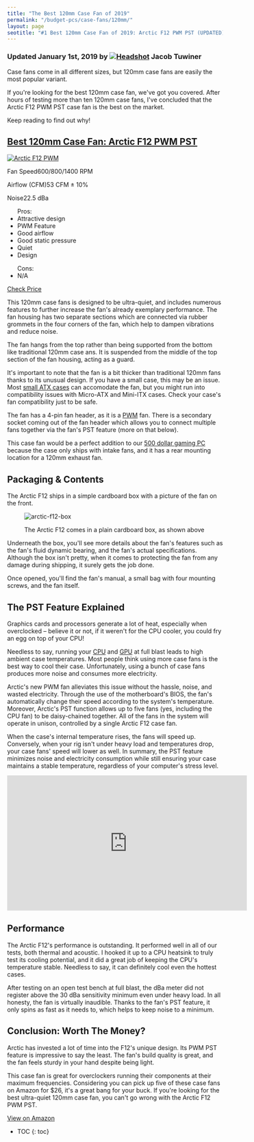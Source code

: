 ```yaml
---
title: "The Best 120mm Case Fan of 2019"
permalink: "/budget-pcs/case-fans/120mm/"
layout: page
seotitle: "#1 Best 120mm Case Fan of 2019: Arctic F12 PWM PST (UPDATED)" 
---
```

<h3 class="page-subtitle">
	Updated January 1st, 2019 by 
	<a href="/about/"><img src="/img/profile/close.jpg" class="circle" alt="Headshot"></a>
	Jacob Tuwiner
</h3>

Case fans come in all different sizes, but 120mm case fans are easily the most popular variant. 

If you're looking for the best 120mm case fan, we've got you covered. After hours of testing more than ten 120mm case fans, I've concluded that the Arctic F12 PWM PST case fan is the best on the market. 

Keep reading to find out why! 

<div class="featured-specs-box">
<h2 id="arctic-f12-pwm">
<a href="https://amzn.to/2m8zQNb" target="_blank">Best 120mm Case Fan: Arctic F12 PWM PST</a>
</h2>
<div class="info">
<a rel="nofollow" target="_blank" href="https://amzn.to/2m8zQNb"><img alt="Arctic F12 PWM" src="/img/case-fans/arctic-f12-pwm.jpg" /></a>
<div class="specs">
<p><span>Fan Speed</span><span>600/800/1400 RPM</span></p>
<p><span>Airflow (CFM)</span><span>53 CFM ± 10%</span></p>
<p><span>Noise</span><span>22.5 dBa</span></p>
</div>
</div>
<div class="pros-n-cons">
<ul class="pros">
<span>Pros:</span>
<li>Attractive design</li>
<li>PWM Feature</li>
<li>Good airflow</li>
<li>Good static pressure</li>
<li>Quiet</li>
<li>Design</li>
</ul>
<ul class="cons">
<span>Cons:</span>
<li>N/A</li>
</ul>
</div>
<div class="btn">
<a rel="nofollow" target="_blank" class="cta-button buy-button" href="https://amzn.to/2m8zQNb">Check Price</a>
</div>
</div>  

This 120mm case fans is designed to be ultra-quiet, and includes numerous features to further increase the fan's already exemplary performance. The fan housing has two separate sections which are connected via rubber grommets in the four corners of the fan, which help to dampen vibrations and reduce noise. 

The fan hangs from the top rather than being supported from the bottom like traditional 120mm case ans. It is suspended from the middle of the top section of the fan housing, acting as a guard. 

It's important to note that the fan is a bit thicker than traditional 120mm fans thanks to its unusual design. If you have a small case, this may be an issue. Most [small ATX cases](/budget-pcs/smallest-atx-cases/) can accomodate the fan, but you might run into compatibility issues with Micro-ATX and Mini-ITX cases. Check your case's fan compatibility just to be safe. 

The fan has a 4-pin fan header, as it is a <a target="_blank" rel="nofollow" href="https://www.maximintegrated.com/en/glossary/definitions.mvp/term/Fan%20Controller%20-%20PWM/gpk/832">PWM</a> fan. There is a secondary socket coming out of the fan header which allows you to connect multiple fans together via the fan's PST feature (more on that below). 

This case fan would be a perfect addition to our [500 dollar gaming PC](/budget-pcs/500/) because the case only ships with intake fans, and it has a rear mounting location for a 120mm exhaust fan. 

## Packaging & Contents 

The Arctic F12 ships in a simple cardboard box with a picture of the fan on the front. 

<figure>
	<img class="img-middle" alt="arctic-f12-box" src="/img/case-fans/arctic-f12-box.jpg">
	<figcaption><p>The Arctic F12 comes in a plain cardboard box, as shown above</p></figcaption>
</figure>

Underneath the box, you'll see more details about the fan's features such as the fan's fluid dynamic bearing, and the fan's actual specifications. Although the box isn't pretty, when it comes to protecting the fan from any damage during shipping, it surely gets the job done. 

Once opened, you'll find the fan's manual, a small bag with four mounting screws, and the fan itself. 

## The PST Feature Explained 

Graphics cards and processors generate a lot of heat, especially when overclocked – believe it or not, if it weren't for the CPU cooler, you could fry an egg on top of your CPU! 

Needless to say, running your <a target="_blank" rel="nofollow" href="https://www.digitaltrends.com/computing/what-is-a-cpu/">CPU</a> and <a target="_blank" rel="nofollow" href="https://www.itpro.co.uk/hardware/30399/what-is-a-gpu">GPU</a> at full blast leads to high ambient case temperatures. Most people think using more case fans is the best way to cool their case. Unfortunately, using a bunch of case fans produces more noise and consumes more electricity. 

Arctic's new PWM fan alleviates this issue without the hassle, noise, and wasted electricity. Through the use of the motherboard's BIOS, the fan's automatically change their speed according to the system's temperature. Moreover, Arctic's PST function allows up to five fans (yes, including the CPU fan) to be daisy-chained together. All of the fans in the system will operate in unison, controlled by a single Arctic F12 case fan. 

When the case's internal temperature rises, the fans will speed up. Conversely, when your rig isn't under heavy load and temperatures drop, your case fans' speed will lower as well. In summary, the PST feature minimizes noise and electricity consumption while still ensuring your case maintains a stable temperature, regardless of your computer's stress level. 

<div class="vid-container">
<iframe width="560" height="315" src="https://www.youtube.com/embed/sKi_7UVF3z0" frameborder="0" allow="accelerometer; autoplay; encrypted-media; gyroscope; picture-in-picture" allowfullscreen></iframe>
</div>

## Performance 

The Arctic F12's performance is outstanding. It performed well in all of our tests, both thermal and acoustic. I hooked it up to a CPU heatsink to truly test its cooling potential, and it did a great job of keeping the CPU's temperature stable. Needless to say, it can definitely cool even the hottest cases. 

After testing on an open test bench at full blast, the dBa meter did not register above the 30 dBa sensitivity minimum even under heavy load. In all honesty, the fan is virtually inaudible. Thanks to the fan's PST feature, it only spins as fast as it needs to, which helps to keep noise to a minimum.  

## Conclusion: Worth The Money? 

Arctic has invested a lot of time into the F12's unique design. Its PWM PST feature is impressive to say the least. The fan's build quality is great, and the fan feels sturdy in your hand despite being light. 

This case fan is great for overclockers running their components at their maximum frequencies. Considering you can pick up five of these case fans on Amazon for $26, it's a great bang for your buck. If you're looking for the best ultra-quiet 120mm case fan, you can't go wrong with the Arctic F12 PWM PST.   

<a class="btn-middle" target="_blank" rel="nofollow" href="https://amzn.to/2m8zQNb">View on Amazon</a>

* TOC
{: toc}
